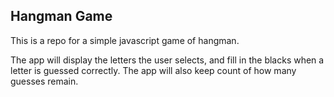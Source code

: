 ## Hangman Game
This is a repo for a simple javascript game of hangman.

The app will display the letters the user selects, and fill in the blacks when a letter is guessed correctly. The app will also keep count of how many guesses remain.